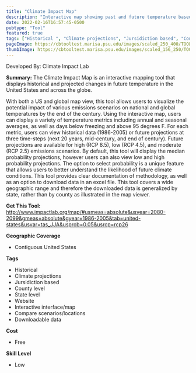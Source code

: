 ```yaml
---
title: "Climate Impact Map"
description: "Interactive map showing past and future temperature based different climate models"
date: 2022-02-16T16:57:45-0500
pubtype: "Tool"
featured: true
tags: ["Historical ", "Climate projections", "Jursidiction based", "County level", "State level", "Website", "Interactive interface/map", "Compare scenarios/locations", "Downloadable data"]
pageImage: https://cbtooltest.marisa.psu.edu/images/scaled_250_400/TOOLID_27.0_ScreenCapture-1.png
thumbImage: https://cbtooltest.marisa.psu.edu/images/scaled_156_250/TOOLID_27.0_ScreenCapture-1.png
---
```

Developed By: Climate Impact Lab

**Summary:** The Climate Impact Map is an interactive mapping tool that displays historical and projected changes in future temperature in the United States and across the globe. 

With both a US and global map view, this tool allows users to visualize the potential impact of various emissions scenarios on national and global temperatures by the end of the century. Using the interactive map, users can display a variety of temperature metrics including annual and seasonal averages, as well as days below freezing and above 95 degrees F. For each metric, users can view historical data (1986-2005) or future projections at three time-steps (next 20 years, mid-century, and end of century). Future projections are available for high (RCP 8.5), low (RCP 4.5), and moderate (RCP 2.5) emissions scenarios. By default, this tool will display the median probability projections, however users can also view low and high probability projections. The option to select probability is a unique feature that allows users to better understand the likelihood of future climate conditions. This tool provides clear documentation of methodology, as well as an option to download data in an excel file. This tool covers a wide geographic range and therefore the downloaded data is generalized by state, rather than by county as illustrated in the map viewer.

__**Get This Tool:**__ http://www.impactlab.org/map/#usmeas=absolute&usyear=2080-2099&gmeas=absolute&gyear=1986-2005&tab=united-states&usvar=tas_JJA&usprob=0.05&usrcp=rcp26

__**Geographic Coverage**__
- Contiguous United States

__**Tags**__
-  Historical 
-  Climate projections
-  Jursidiction based
-  County level
-  State level
-  Website
-  Interactive interface/map
-  Compare scenarios/locations
-  Downloadable data

__**Cost**__
- Free

__**Skill Level**__
- Low
